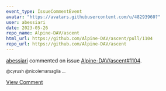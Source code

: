 ```yaml
---
event_type: IssueCommentEvent
avatar: "https://avatars.githubusercontent.com/u/48293960?"
user: abessiari
date: 2023-05-26
repo_name: Alpine-DAV/ascent
html_url: https://github.com/Alpine-DAV/ascent/pull/1104
repo_url: https://github.com/Alpine-DAV/ascent
---
```


<a href='https://github.com/abessiari' target='_blank'>abessiari</a> commented on issue <a href='https://github.com/Alpine-DAV/ascent/pull/1104' target='_blank'>Alpine-DAV/ascent#1104</a>.

<small>@cyrush @nicolemarsaglia ...</small>

<a href='https://github.com/Alpine-DAV/ascent/pull/1104' target='_blank'>View Comment</a>